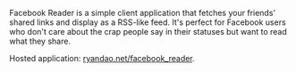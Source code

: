 Facebook Reader is a simple client application that fetches your friends' shared links and display as a RSS-like feed. It's perfect for Facebook users who don't care about the crap people say in their statuses but want to read what they share.

Hosted application: [ryandao.net/facebook_reader](ryandao.net/facebook_reader).
